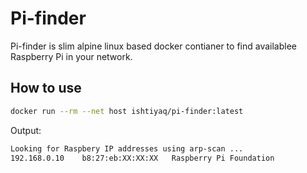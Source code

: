 # Pi-finder

Pi-finder is slim alpine linux based docker contianer to find availablee Raspberry Pi in your network.

## How to use

```bash
docker run --rm --net host ishtiyaq/pi-finder:latest
```

Output:

```bash
Looking for Raspbery IP addresses using arp-scan ...
192.168.0.10	b8:27:eb:XX:XX:XX	Raspberry Pi Foundation
```
